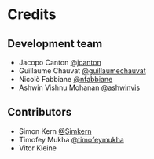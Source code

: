 # Credits

## Development team

- Jacopo Canton [@jcanton](https://github.com/jcanton)
- Guillaume Chauvat [@guillaumechauvat](https://github.com/guillaumechauvat)
- Nicolò Fabbiane [@nfabbiane](https://github.com/nfabbiane)
- Ashwin Vishnu Mohanan [@ashwinvis](https://github.com/ashwinvis)

## Contributors

- Simon Kern [@Simkern](https://github.com/Simkern/)
- Timofey Mukha [@timofeymukha](https://github.com/timofeymukha)
- Vitor Kleine

